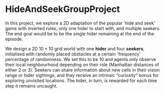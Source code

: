 # HideAndSeekGroupProject
In this project, we explore a 2D adaptation of the popular 'hide and seek' game with inverted rules; only one hider to start with, and multiple seekers. The end goal would be to be the single hider remaining at the end of the episode. 

We design a 2D $10×10$ grid world with one **hider** and four **seekers**, initialised with randomly placed obstacles at a certain 'frequency' percentage of randomness. We set this to be $10%$ and agents only observe their local neighbourhood depending on their role (Manhattan distances of either $2$ or $3$). Seekers can share information about new cells in their vision range or hider sightings, and they receive an intrinsic “curiosity” bonus for exploring unvisited locations. The hider, in turn, is rewarded for each time step it remains uncaught.


